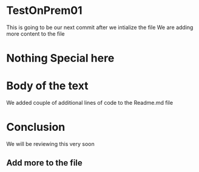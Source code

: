 # TestOnPrem01

This is going to be our next commit after we intialize the file
We are adding more content to the file
# Nothing Special here

# Body of the text
We added couple of additional lines of code to the Readme.md file

# Conclusion

We will be reviewing this very soon

## Add more to the file

